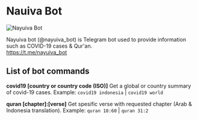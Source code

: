 # Nauiva Bot

![Nayuiva Bot](https://github.com/shidqi/tebot-nayu/blob/master/images/preview.gif?raw=true)

Nayuiva bot (@nayuiva_bot) is Telegram bot used to provide information such as COVID-19 cases & Qur'an.  <br>
https://t.me/nayuiva_bot  <br>


## List of bot commands  
  
**covid19 [country or country code (ISO)]**
Get a global or country summary of covid-19 cases.
Example:  `covid19 indonesia`   | `covid19 world`

**quran [chapter]:[verse]**
Get spesific verse with requested chapter (Arab & Indonesia translation).
Example:  `quran 18:60`  | `quran 31:2`
